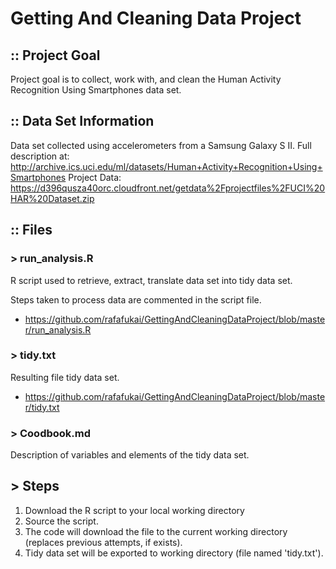 # Getting And Cleaning Data Project

## :: Project Goal
  
  Project goal is to collect, work with, and clean the Human Activity Recognition Using Smartphones data set.

## :: Data Set Information
  
  Data set collected using accelerometers from a Samsung Galaxy S II.
  Full description at:
  http://archive.ics.uci.edu/ml/datasets/Human+Activity+Recognition+Using+Smartphones
  Project Data:
  https://d396qusza40orc.cloudfront.net/getdata%2Fprojectfiles%2FUCI%20HAR%20Dataset.zip 

## :: Files

### > run_analysis.R

  R script used to retrieve, extract, translate data set into tidy data set.
  
  Steps taken to process data are commented in the script file.
  - https://github.com/rafafukai/GettingAndCleaningDataProject/blob/master/run_analysis.R

### > tidy.txt

  Resulting file tidy data set.
  - https://github.com/rafafukai/GettingAndCleaningDataProject/blob/master/tidy.txt

### > Coodbook.md
  
  Description of variables and elements of the tidy data set.
  
## > Steps
  
  1. Download the R script to your local working directory
  2. Source the script.
  3. The code will download the file to the current working directory (replaces previous attempts, if exists).
  4. Tidy data set will be exported to working directory (file named 'tidy.txt').
